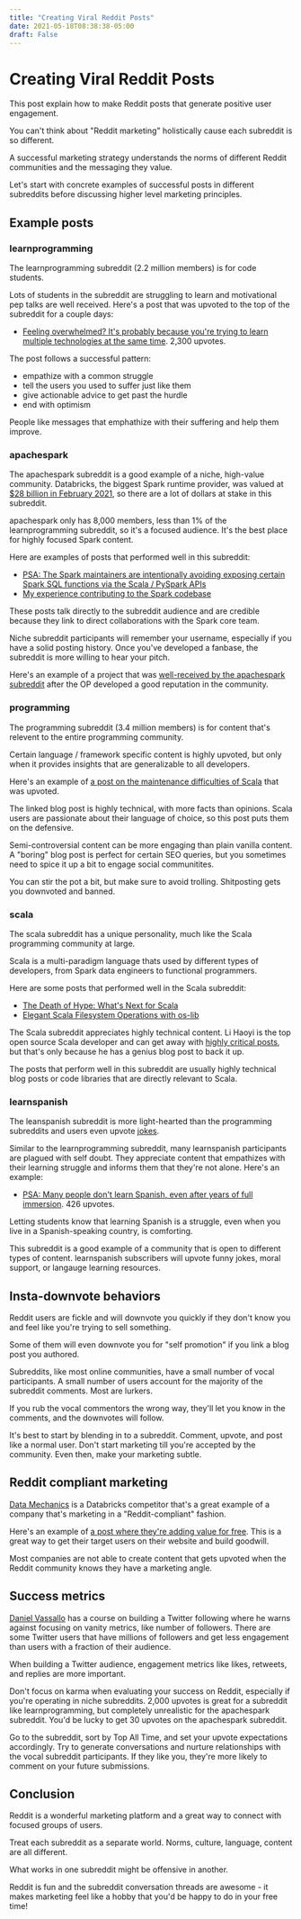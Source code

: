 ```yaml
---
title: "Creating Viral Reddit Posts"
date: 2021-05-18T08:38:38-05:00
draft: False
---
```


# Creating Viral Reddit Posts

This post explain how to make Reddit posts that generate positive user engagement.

You can't think about "Reddit marketing" holistically cause each subreddit is so different.

A successful marketing strategy understands the norms of different Reddit communities and the messaging they value.

Let's start with concrete examples of successful posts in different subreddits before discussing higher level marketing principles.

## Example posts

### learnprogramming

The learnprogramming subreddit (2.2 million members) is for code students.

Lots of students in the subreddit are struggling to learn and motivational pep talks are well received.  Here's a post that was upvoted to the top of the subreddit for a couple days:

* [Feeling overwhelmed? It's probably because you're trying to learn multiple technologies at the same time](https://www.reddit.com/r/learnprogramming/comments/g5h9nx/feeling_overwhelmed_its_probably_because_youre/).  2,300 upvotes.

The post follows a successful pattern:

* empathize with a common struggle
* tell the users you used to suffer just like them
* give actionable advice to get past the hurdle
* end with optimism

People like messages that emphathize with their suffering and help them improve.

### apachespark

The apachespark subreddit is a good example of a niche, high-value community.  Databricks, the biggest Spark runtime provider, was valued at [$28 billion in February 2021](https://databricks.com/company/newsroom/press-releases/databricks-raises-1-billion-series-g-investment-at-28-billion-valuation), so there are a lot of dollars at stake in this subreddit.

apachespark only has 8,000 members, less than 1% of the learnprogramming subreddit, so it's a focused audience.  It's the best place for highly focused Spark content.

Here are examples of posts that performed well in this subreddit:

* [PSA: The Spark maintainers are intentionally avoiding exposing certain Spark SQL functions via the Scala / PySpark APIs](https://www.reddit.com/r/apachespark/comments/lcum8v/psa_the_spark_maintainers_are_intentionally/)
* [My experience contributing to the Spark codebase](https://www.reddit.com/r/apachespark/comments/lq6wml/my_experience_contributing_to_the_spark_codebase/)

These posts talk directly to the subreddit audience and are credible because they link to direct collaborations with the Spark core team.

Niche subreddit participants will remember your username, especially if you have a solid posting history.  Once you've developed a fanbase, the subreddit is more willing to hear your pitch.

Here's an example of a project that was [well-received by the apachespark subreddit](https://www.reddit.com/r/apachespark/comments/mpaj0m/finished_porting_all_the_spark_sql_functions_that/) after the OP developed a good reputation in the community.

### programming

The programming subreddit (3.4 million members) is for content that's relevent to the entire programming community.

Certain language / framework specific content is highly upvoted, but only when it provides insights that are generalizable to all developers.

Here's an example of [a post on the maintenance difficulties of Scala](https://www.reddit.com/r/programming/comments/matoum/scala_is_a_maintenance_nightmare/) that was upvoted.

The linked blog post is highly technical, with more facts than opinions.  Scala users are passionate about their language of choice, so this post puts them on the defensive.

Semi-controversial content can be more engaging than plain vanilla content.  A "boring" blog post is perfect for certain SEO queries, but you sometimes need to spice it up a bit to engage social communitites.

You can stir the pot a bit, but make sure to avoid trolling.  Shitposting gets you downvoted and banned.

### scala

The scala subreddit has a unique personality, much like the Scala programming community at large.

Scala is a multi-paradigm language thats used by different types of developers, from Spark data engineers to functional programmers.

Here are some posts that performed well in the Scala subreddit:

* [The Death of Hype: What's Next for Scala](https://www.reddit.com/r/scala/comments/fyacwn/the_death_of_hype_whats_next_for_scala/)
* [Elegant Scala Filesystem Operations with os-lib](https://www.reddit.com/r/scala/comments/kcb73z/elegant_scala_filesystem_operations_with_oslib/)

The Scala subreddit appreciates highly technical content.  Li Haoyi is the top open source Scala developer and can get away with [highly critical posts](https://www.reddit.com/r/scala/comments/7e7i6i/so_whats_wrong_with_sbt/), but that's only because he has a genius blog post to back it up.

The posts that perform well in this subreddit are usually highly technical blog posts or code libraries that are directly relevant to Scala.

### learnspanish

The leanspanish subreddit is more light-hearted than the programming subreddits and users even upvote [jokes](https://www.reddit.com/r/learnspanish/comments/knumvg/i_am_chorizo/).

Similar to the learnprogramming subreddit, many learnspanish participants are plagued with self doubt.  They appreciate content that empathizes with their learning struggle and informs them that they're not alone.  Here's an example:

* [PSA: Many people don't learn Spanish, even after years of full immersion](https://www.reddit.com/r/learnspanish/comments/l0lvs0/psa_many_people_dont_learn_spanish_even_after/).  426 upvotes.

Letting students know that learning Spanish is a struggle, even when you live in a Spanish-speaking country, is comforting.

This subreddit is a good example of a community that is open to different types of content.  learnspanish subscribers will upvote funny jokes, moral support, or langauge learning resources.

## Insta-downvote behaviors

Reddit users are fickle and will downvote you quickly if they don't know you and feel like you're trying to sell something.

Some of them will even downvote you for "self promotion" if you link a blog post you authored.

Subreddits, like most online communities, have a small number of vocal participants.  A small number of users account for the majority of the subreddit comments.  Most are lurkers.

If you rub the vocal commentors the wrong way, they'll let you know in the comments, and the downvotes will follow.

It's best to start by blending in to a subreddit.  Comment, upvote, and post like a normal user.  Don't start marketing till you're accepted by the community.  Even then, make your marketing subtle.

## Reddit compliant marketing

[Data Mechanics](https://www.datamechanics.co/) is a Databricks competitor that's a great example of a company that's marketing in a "Reddit-compliant" fashion.

Here's an example of [a post where they're adding value for free](https://www.reddit.com/r/apachespark/comments/mu43fn/were_publicly_releasing_our_optimized_docker/).  This is a great way to get their target users on their website and build goodwill.

Most companies are not able to create content that gets upvoted when the Reddit community knows they have a marketing angle.

## Success metrics

[Daniel Vassallo](https://twitter.com/dvassallo) has a course on building a Twitter following where he warns against focusing on vanity metrics, like number of followers.  There are some Twitter users that have millions of followers and get less engagement than users with a fraction of their audience.

When building a Twitter audience, engagement metrics like likes, retweets, and replies are more important.

Don't focus on karma when evaluating your success on Reddit, especially if you're operating in niche subreddits.  2,000 upvotes is great for a subreddit like learnprogramming, but completely unrealistic for the apachespark subreddit.  You'd be lucky to get 30 upvotes on the apachespark subreddit.

Go to the subreddit, sort by Top All Time, and set your upvote expectations accordingly.  Try to generate conversations and nurture relationships with the vocal subreddit participants.  If they like you, they're more likely to comment on your future submissions.

## Conclusion

Reddit is a wonderful marketing platform and a great way to connect with focused groups of users.

Treat each subreddit as a separate world.  Norms, culture, language, content are all different.

What works in one subreddit might be offensive in another.

Reddit is fun and the subreddit conversation threads are awesome - it makes marketing feel like a hobby that you'd be happy to do in your free time!


